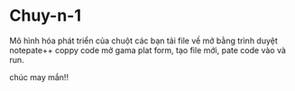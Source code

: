 # Chuy-n-1
Mô hình hóa phát triển của chuột
các bạn tải file về 
mở bằng trình duyệt notepate++ coppy code
mở gama plat form, tạo file mới,
pate code vào và run.

chúc may mắn!!

